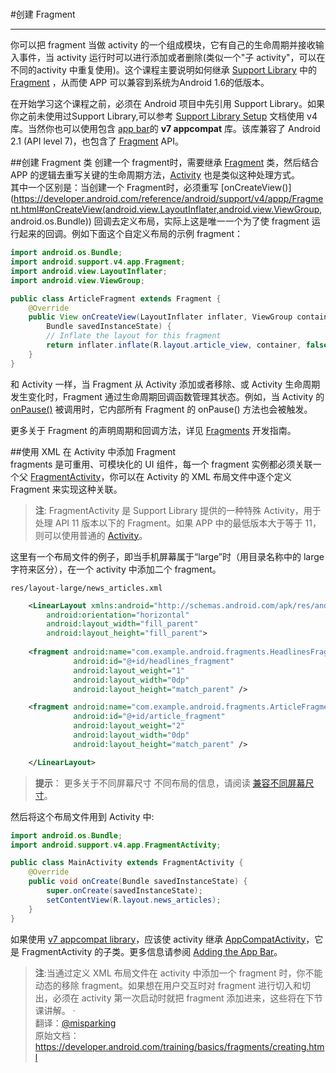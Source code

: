 # 

#创建 Fragment
***
你可以把 fragment 当做 activity 的一个组成模块，它有自己的生命周期并接收输入事件，当 activity 运行时可以进行添加或者删除(类似一个"子 activity"，可以在不同的activity 中重复使用)。这个课程主要说明如何继承 [Support Library](https://developer.android.com/topic/libraries/support-library/index.html) 中的 [Fragment](https://developer.android.com/reference/android/support/v4/app/Fragment.html) ，从而使 APP 可以兼容到系统为Android 1.6的低版本。    

在开始学习这个课程之前，必须在 Android 项目中先引用 Support Library。如果你之前未使用过Support Library,可以参考 [Support Library Setup](https://developer.android.com/topic/libraries/support-library/setup.html) 文档使用 v4 库。当然你也可以使用包含 [app bar](https://developer.android.com/training/appbar/index.html)的 **v7 appcompat** 库。该库兼容了 Android 2.1 (API level 7)，也包含了 [Fragment](https://developer.android.com/reference/android/support/v4/app/Fragment.html) API。

##创建 Fragment 类
创建一个 fragment时，需要继承 [Fragment](https://developer.android.com/reference/android/support/v4/app/Fragment.html) 类，然后结合 APP 的逻辑去重写关键的生命周期方法，[Activity](https://developer.android.com/reference/android/app/Activity.html) 也是类似这种处理方式。    
其中一个区别是：当创建一个 Fragment时，必须重写 [onCreateView()](https://developer.android.com/reference/android/support/v4/appp/Fragment.html#onCreateView(android.view.LayoutInflater,android.view.ViewGroup, android.os.Bundle)) 回调去定义布局，实际上这是唯一一个为了使 fragment 运行起来的回调。例如下面这个自定义布局的示例 fragment：

```java
import android.os.Bundle;
import android.support.v4.app.Fragment;
import android.view.LayoutInflater;
import android.view.ViewGroup;

public class ArticleFragment extends Fragment {
    @Override
    public View onCreateView(LayoutInflater inflater, ViewGroup container,
        Bundle savedInstanceState) {
        // Inflate the layout for this fragment
        return inflater.inflate(R.layout.article_view, container, false);
    }
}
```

和 Activity 一样，当 Fragment 从 Activity 添加或者移除、或 Activity 生命周期发生变化时，Fragment 通过生命周期回调函数管理其状态。例如，当 Activity 的 [onPause()](https://developer.android.com/reference/android/app/Activity.html#onPause()) 被调用时，它内部所有 Fragment 的 onPause() 方法也会被触发。

更多关于 Fragment 的声明周期和回调方法，详见 [Fragments](https://developer.android.com/guide/components/fragments.html) 开发指南。

##使用 XML 在 Activity 中添加 Fragment    
fragments 是可重用、可模块化的 UI 组件，每一个 fragment 实例都必须关联一个父 [FragmentActivity](https://developer.android.com/reference/android/support/v4/app/FragmentActivity.html)，你可以在 Activity 的 XML 布局文件中逐个定义 Fragment 来实现这种关联。
>**注**: FragmentActivity 是 Support Library 提供的一种特殊 Activity，用于处理 API 11 版本以下的 Fragment。如果 APP 中的最低版本大于等于 11，则可以使用普通的 [Activity](https://developer.android.com/reference/android/app/Activity.html)。
 
 这里有一个布局文件的例子，即当手机屏幕属于“large”时（用目录名称中的 large 字符来区分），在一个 activity 中添加二个 fragment。    
 
`res/layout-large/news_articles.xml`
    
```xml
    <LinearLayout xmlns:android="http://schemas.android.com/apk/res/android"
        android:orientation="horizontal"
        android:layout_width="fill_parent"
        android:layout_height="fill_parent">
 
    <fragment android:name="com.example.android.fragments.HeadlinesFragment"
              android:id="@+id/headlines_fragment"
              android:layout_weight="1"
              android:layout_width="0dp"
              android:layout_height="match_parent" />

    <fragment android:name="com.example.android.fragments.ArticleFragment"
              android:id="@+id/article_fragment"
              android:layout_weight="2"
              android:layout_width="0dp"
              android:layout_height="match_parent" />

    </LinearLayout>
```

>**提示**： 更多关于不同屏幕尺寸
不同布局的信息，请阅读 [兼容不同屏幕尺寸](https://developer.android.com/training/multiscreen/screensizes.html)。    

然后将这个布局文件用到 Activity 中:

```java
import android.os.Bundle;
import android.support.v4.app.FragmentActivity;

public class MainActivity extends FragmentActivity {
    @Override
    public void onCreate(Bundle savedInstanceState) {
        super.onCreate(savedInstanceState);
        setContentView(R.layout.news_articles);
    }
}
```

如果使用 [v7 appcompat library](https://developer.android.com/tools/support-library/features.html#v7-appcompat)，应该使 activity 继承 [AppCompatActivity](https://developer.android.com/reference/android/support/v7/app/AppCompatActivity.html)，它是 FragmentActivity 的子类。更多信息请参阅 [Adding the App Bar](https://developer.android.com/training/appbar/index.html)。

>**注**:当通过定义 XML 布局文件在 activity 中添加一个 fragment 时，你不能动态的移除 fragment。如果想在用户交互时对 fragment 进行切入和切出，必须在 activity 第一次启动时就把 fragment 添加进来，这些将在下节课讲解。
·  
>翻译：[@misparking](https://github.com/misparking)    
原始文档：<https://developer.android.com/training/basics/fragments/creating.html>
